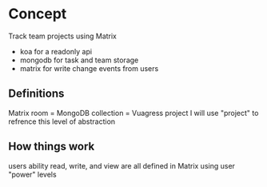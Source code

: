 # Concept
Track team projects using Matrix


- koa for a readonly api
- mongodb for task and team storage
- matrix for write change events from users 

## Definitions
Matrix room = MongoDB collection = Vuagress project
I will use "project" to refrence this level of abstraction

## How things work
users ability read, write, and view are all defined in Matrix using user "power" levels
